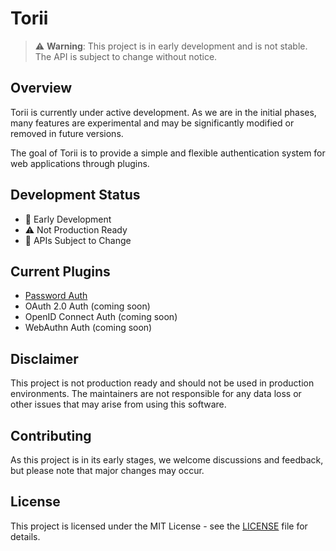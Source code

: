 # Torii

> ⚠️ **Warning**: This project is in early development and is not stable. The API is subject to change without notice.

## Overview

Torii is currently under active development. As we are in the initial phases, many features are experimental and may be significantly modified or removed in future versions.

The goal of Torii is to provide a simple and flexible authentication system for web applications through plugins.

## Development Status

- 🚧 Early Development
- ⚠️ Not Production Ready
- 📝 APIs Subject to Change

## Current Plugins

- [Password Auth](./torii-auth-email/README.md)
- OAuth 2.0 Auth (coming soon)
- OpenID Connect Auth (coming soon)
- WebAuthn Auth (coming soon)

## Disclaimer

This project is not production ready and should not be used in production environments. The maintainers are not responsible for any data loss or other issues that may arise from using this software.

## Contributing

As this project is in its early stages, we welcome discussions and feedback, but please note that major changes may occur.

## License

This project is licensed under the MIT License - see the [LICENSE](./LICENSE) file for details.
